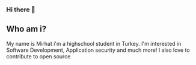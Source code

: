 ### Hi there 👋
## Who am i?
My name is Mirhat i'm a highschool student in Turkey. I'm interested in Software Development, Application security and much more! I also love to contribute to open source
<!--
**Mirhatyasar/Mirhatyasar** is a ✨ _special_ ✨ repository because its `README.md` (this file) appears on your GitHub profile.
